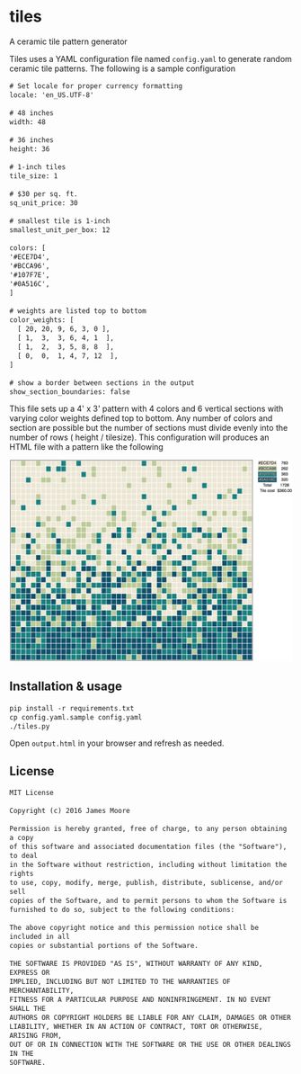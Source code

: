 # tiles
A ceramic tile pattern generator

Tiles uses a YAML configuration file named `config.yaml` to generate random ceramic tile patterns. The following is a sample configuration

```
# Set locale for proper currency formatting
locale: 'en_US.UTF-8'

# 48 inches
width: 48

# 36 inches
height: 36

# 1-inch tiles
tile_size: 1

# $30 per sq. ft.
sq_unit_price: 30

# smallest tile is 1-inch
smallest_unit_per_box: 12

colors: [
'#ECE7D4',
'#BCCA96',
'#107F7E',
'#0A516C',
]

# weights are listed top to bottom
color_weights: [
  [ 20, 20, 9, 6, 3, 0 ],
  [ 1,  3,  3, 6, 4, 1  ],
  [ 1,  2,  3, 5, 8, 8  ],
  [ 0,  0,  1, 4, 7, 12  ],
]

# show a border between sections in the output
show_section_boundaries: false
```

This file sets up a 4' x 3' pattern with 4 colors and 6 vertical sections with varying color weights defined top to bottom.
Any number of colors and section are possible but the number of sections must divide evenly into the number of rows ( height / tilesize).
This configuration will produces an HTML file with a pattern like the following

 ![example tile image](example.png "example tile image")


## Installation & usage

    pip install -r requirements.txt
    cp config.yaml.sample config.yaml
    ./tiles.py

Open `output.html` in your browser and refresh as needed.

## License
```
MIT License

Copyright (c) 2016 James Moore

Permission is hereby granted, free of charge, to any person obtaining a copy
of this software and associated documentation files (the "Software"), to deal
in the Software without restriction, including without limitation the rights
to use, copy, modify, merge, publish, distribute, sublicense, and/or sell
copies of the Software, and to permit persons to whom the Software is
furnished to do so, subject to the following conditions:

The above copyright notice and this permission notice shall be included in all
copies or substantial portions of the Software.

THE SOFTWARE IS PROVIDED "AS IS", WITHOUT WARRANTY OF ANY KIND, EXPRESS OR
IMPLIED, INCLUDING BUT NOT LIMITED TO THE WARRANTIES OF MERCHANTABILITY,
FITNESS FOR A PARTICULAR PURPOSE AND NONINFRINGEMENT. IN NO EVENT SHALL THE
AUTHORS OR COPYRIGHT HOLDERS BE LIABLE FOR ANY CLAIM, DAMAGES OR OTHER
LIABILITY, WHETHER IN AN ACTION OF CONTRACT, TORT OR OTHERWISE, ARISING FROM,
OUT OF OR IN CONNECTION WITH THE SOFTWARE OR THE USE OR OTHER DEALINGS IN THE
SOFTWARE.

```
